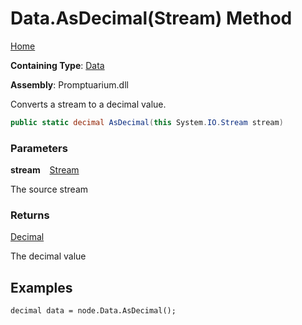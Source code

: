 # Data\.AsDecimal\(Stream\) Method

[Home](../../../README.md)

**Containing Type**: [Data](../README.md)

**Assembly**: Promptuarium\.dll

  
Converts a stream to a decimal value\.

```csharp
public static decimal AsDecimal(this System.IO.Stream stream)
```

### Parameters

**stream** &ensp; [Stream](https://docs.microsoft.com/en-us/dotnet/api/system.io.stream)

The source stream

### Returns

[Decimal](https://docs.microsoft.com/en-us/dotnet/api/system.decimal)

The decimal value

## Examples

```
decimal data = node.Data.AsDecimal();
```


